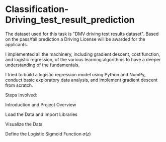 # Classification-Driving_test_result_prediction

The dataset used for this task is "DMV driving test results dataset". Based on the pass/fail prediction a Driving License will be awarded for the applicants.

I implemented all the machinery, including gradient descent, cost function, and logistic regression, of the various learning algorithms to have a deeper understanding of the fundamentals.

I tried  to build a logistic regression model using Python and NumPy, conduct basic exploratory data analysis, and implement gradient descent from scratch.


Steps Involved:

Introduction and Project Overview

Load the Data and Import Libraries

Visualize the Data

Define the Logistic Sigmoid Function 𝜎(𝑧)
